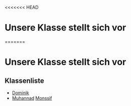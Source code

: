 <<<<<<< HEAD

# Unsere Klasse stellt sich vor

=======

# Unsere Klasse stellt sich vor

## Klassenliste

- [Dominik](Dominik.md)
- [Muhannad](Muhannad)
[Monssif](monsssiiiiiiiiiiiiiiif)
